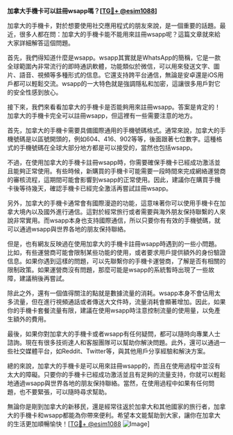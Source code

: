 **加拿大手機卡可以註冊wsapp嗎？[[TG💪+ @esim1088](https://t.me/s/esim1088)]**

加拿大的手機卡，對於想要使用社交應用程式的朋友來說，是一個重要的話題。最近，很多人都在問：加拿大的手機卡能不能用來註冊wsapp呢？這篇文章就來給大家詳細解答這個問題。

首先，我們得知道什麼是wsapp。wsapp其實就是WhatsApp的簡稱，它是一款全球範圍內非常流行的即時通訊軟體，功能類似於微信，可以用來發送文字、圖片、語音、視頻等多種形式的信息。它還支持跨平台通信，無論是安卓還是iOS用戶都可以輕鬆交流。wsapp的一大特色就是強調隱私和加密，這讓很多用戶對它的安全性感到放心。

接下來，我們來看看加拿大的手機卡是否能夠用來註冊wsapp。答案是肯定的！加拿大的手機卡完全可以註冊wsapp，但這裡有一些需要注意的地方。

首先，加拿大的手機卡需要具備國際通用的手機號碼格式。通常來說，加拿大的手機號碼是以區號開頭的，例如604、416、902等等，後面跟著七位數字。這種格式的手機號碼在全球大部分地方都是可以接受的，當然也包括wsapp。

不過，在使用加拿大的手機卡註冊wsapp時，你需要確保手機卡已經成功激活並且能夠正常使用。有些時候，新購買的手機卡可能需要一段時間來完成網絡運營商的審核流程，這期間可能會影響到wsapp的正常使用。因此，建議你在購買手機卡後等待幾天，確認手機卡已經完全激活再嘗試註冊wsapp。

另外，加拿大的手機卡通常會有國際漫遊的功能，這意味著你可以使用手機卡在加拿大境內以及國外進行通信。這對於經常旅行或者需要與海外朋友保持聯繫的人來說非常實用。而wsapp本身也支持國際通信，所以只要你有有效的手機號碼，就可以通過wsapp與世界各地的朋友保持聯絡。

但是，也有網友反映過在使用加拿大的手機卡註冊wsapp時遇到的一些小問題。比如，有些運營商可能會限制某些功能的使用，或者要求用戶提供額外的身份驗證信息。如果你遇到這樣的問題，可以先聯繫你的手機卡運營商，了解是否有相關的限制政策。如果運營商沒有問題，那麼可能是wsapp的系統暫時出現了一些故障，建議稍後再嘗試。

除此之外，還有一個值得關注的點就是數據流量的消耗。wsapp本身不會佔用太多流量，但在進行視頻通話或者傳送大文件時，流量消耗會顯著增加。因此，如果你的手機卡套餐流量有限，建議在使用wsapp時注意控制流量的使用量，以免產生額外的費用。

最後，如果你對加拿大的手機卡或者wsapp有任何疑問，都可以隨時向專業人士諮詢。現在有很多技術達人和客服團隊可以幫助你解決問題。此外，還可以通過一些社交媒體平台，如Reddit、Twitter等，與其他用戶分享經驗和解決方案。

總的來說，加拿大的手機卡是可以用來註冊wsapp的，而且在使用過程中並沒有太大的障礙。只要你的手機卡已經成功激活並且有足夠的流量支持，你就可以輕鬆地通過wsapp與世界各地的朋友保持聯絡。當然，在使用過程中如果有任何問題，也不要緊張，可以隨時尋求幫助。

無論你是剛到加拿大的新移民，還是經常往返於加拿大和其他國家的旅行者，加拿大的手機卡和wsapp都能為你帶來便利。希望本文能幫助到大家，讓你在加拿大的生活更加順暢愉快！[[TG💪+ @esim1088](https://t.me/s/esim1088) ![Image](https://i.postimg.cc/4NQfJmqS/Snipaste-2025-05-13-00-14-12.png)]